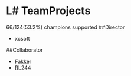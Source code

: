 # L# TeamProjects
66/124(53.2%) champions supported
##Director
+ xcsoft

##Collaborator
+ Fakker
+ RL244
